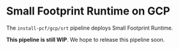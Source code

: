 # Small Footprint Runtime on GCP

The `install-pcf/gcp/srt` pipeline deploys Small Footprint Runtime.

**This pipeline is still WIP**. We hope to release this pipeline soon.
